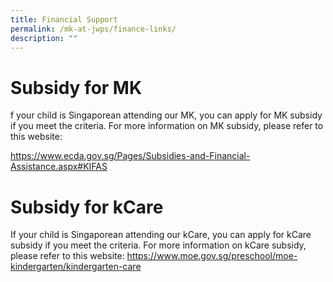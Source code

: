 ```yaml
---
title: Financial Support
permalink: /mk-at-jwps/finance-links/
description: ""
---
```

# Subsidy for MK

f your child is Singaporean attending our MK, you can apply for MK subsidy if you meet the criteria. For more information on MK subsidy, please refer to this website:

https://www.ecda.gov.sg/Pages/Subsidies-and-Financial-Assistance.aspx#KIFAS



# **Subsidy for kCare**

If your child is Singaporean attending our kCare, you can apply for kCare subsidy if you meet the criteria. For more information on kCare subsidy, please refer to this website:
https://www.moe.gov.sg/preschool/moe-kindergarten/kindergarten-care